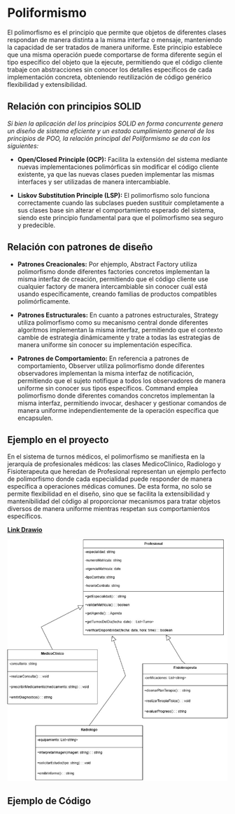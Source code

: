 # Poliformismo

El polimorfismo es el principio que permite que objetos de diferentes clases respondan de manera distinta a la misma interfaz o mensaje, manteniendo la capacidad de ser tratados de manera uniforme. Este principio establece que una misma operación puede comportarse de forma diferente según el tipo específico del objeto que la ejecute, permitiendo que el código cliente trabaje con abstracciones sin conocer los detalles específicos de cada implementación concreta, obteniendo reutilización de código genérico flexibilidad y extensibilidad. 

## Relación con principios SOLID

*Si bien la aplicación del los principios SOLID en forma concurrente genera un diseño de sistema eficiente y un estado cumplimiento general de los principios de POO, la relación principal del Poliformismo se da con los siguientes:*

+ **Open/Closed Principle (OCP):** Facilita la extensión del sistema mediante nuevas implementaciones polimórficas sin modificar el código cliente existente, ya que las nuevas clases pueden implementar las mismas interfaces y ser utilizadas de manera intercambiable.

+ **Liskov Substitution Principle (LSP):** El polimorfismo solo funciona correctamente cuando las subclases pueden sustituir completamente a sus clases base sin alterar el comportamiento esperado del sistema, siendo este principio fundamental para que el polimorfismo sea seguro y predecible.

## Relación con patrones de diseño

+ **Patrones Creacionales:** Por ehjemplo, Abstract Factory utiliza polimorfismo donde diferentes factories concretos implementan la misma interfaz de creación, permitiendo que el código cliente use cualquier factory de manera intercambiable sin conocer cuál está usando específicamente, creando familias de productos compatibles polimórficamente.

+ **Patrones Estructurales:** En cuanto a patrones estructurales, Strategy utiliza polimorfismo como su mecanismo central donde diferentes algoritmos implementan la misma interfaz, permitiendo que el contexto cambie de estrategia dinámicamente y trate a todas las estrategias de manera uniforme sin conocer su implementación específica.
  
+ **Patrones de Comportamiento:** En referencia a patrones de comportamiento, Observer utiliza polimorfismo donde diferentes observadores implementan la misma interfaz de notificación, permitiendo que el sujeto notifique a todos los observadores de manera uniforme sin conocer sus tipos específicos. Command emplea polimorfismo donde diferentes comandos concretos implementan la misma interfaz, permitiendo invocar, deshacer y gestionar comandos de manera uniforme independientemente de la operación específica que encapsulen.

## Ejemplo en el proyecto

En el sistema de turnos médicos, el polimorfismo se manifiesta en la jerarquía de profesionales médicos: las clases MedicoClinico, Radiologo y Fisioterapeuta que heredan de Profesional representan un ejemplo perfecto de polimorfismo donde cada especialidad puede responder de manera específica a operaciones médicas comunes. De esta forma, no solo se permite flexibilidad en el diseño, sino que se facilita la extensibilidad y mantenibilidad del código al proporcionar mecanismos para tratar objetos diversos de manera uniforme mientras respetan sus comportamientos específicos.

[**Link Drawio**](https://drive.google.com/file/d/1y0vTbJRasJFrk-96eqUQ9xebRLURWaHm/view?usp=sharing)

![Ejemplo_Poliformismo](imagenes/EJEMPLO_POLIFORMISMO.jpg)

## Ejemplo de Código
